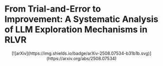 # From Trial-and-Error to Improvement: A Systematic Analysis of LLM Exploration Mechanisms in RLVR

<div align="center">
  [![arXiv](https://img.shields.io/badge/arXiv-2508.07534-b31b1b.svg)](https://arxiv.org/abs/2508.07534)
</div>
